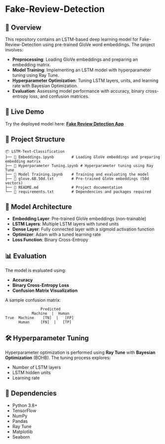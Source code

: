 # Fake-Review-Detection

## 📌 Overview
This repository contains an LSTM-based deep learning model for Fake-Review-Detection using pre-trained GloVe word embeddings. The project involves:

- **Preprocessing**: Loading GloVe embeddings and preparing an embedding matrix.
- **Model Training**: Implementing an LSTM model with hyperparameter tuning using Ray Tune.
- **Hyperparameter Optimization**: Tuning LSTM layers, units, and learning rate with Bayesian Optimization.
- **Evaluation**: Assessing model performance with accuracy, binary cross-entropy loss, and confusion matrices.

## 🚀 Live Demo  
Try the deployed model here: **[Fake Review Detection App](https://fake-review-detection-mm7necqynrylgdb5rkxmqt.streamlit.app/)**

## 📂 Project Structure
```
📦 LSTM-Text-Classification
├── 📜 Embeddings.ipynb        # Loading GloVe embeddings and preparing embedding matrix
├── 📜 Hyperparameter Tuning.ipynb # Hyperparameter tuning using Ray Tune
├── 📜 Model Training.ipynb    # Training and evaluating the model
├── 📜 glove.6B.50d.txt        # Pre-trained GloVe embeddings (50d vectors)
├── 📜 README.md               # Project documentation
└── 📜 requirements.txt        # Dependencies and packages required
```


## 🔬 Model Architecture
- **Embedding Layer**: Pre-trained GloVe embeddings (non-trainable)
- **LSTM Layers**: Multiple LSTM layers with tuned units
- **Dense Layer**: Fully connected layer with a sigmoid activation function
- **Optimizer**: Adam with a tuned learning rate
- **Loss Function**: Binary Cross-Entropy

## 📊 Evaluation
The model is evaluated using:
- **Accuracy**
- **Binary Cross-Entropy Loss**
- **Confusion Matrix Visualization**

A sample confusion matrix:
```
                Predicted
            Machine  |  Human
True  Machine    [TN]  |   [FP]
      Human     [FN]  |   [TP]
```

## 🛠️ Hyperparameter Tuning
Hyperparameter optimization is performed using **Ray Tune** with **Bayesian Optimization** (BOHB). The tuning process explores:
- Number of LSTM layers
- LSTM hidden units
- Learning rate

## 📌 Dependencies
- Python 3.8+
- TensorFlow
- NumPy
- Pandas
- Ray Tune
- Matplotlib
- Seaborn


